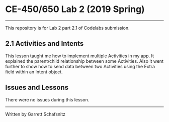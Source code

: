 # CE-450/650 Lab 2 (2019 Spring)
---
This repository is for Lab 2 part 2.1 of Codelabs submission.
 
## 2.1 Activities and Intents

This lesson taught me how to implement multiple Activities in my app. It explained the parent/child relationship between some Activities. Also it went further to show how to send data between two Activities using the Extra field within an Intent object.  

## Issues and Lessons
 
There were no issues during this lesson. 

---
Written by Garrett Schafsnitz
